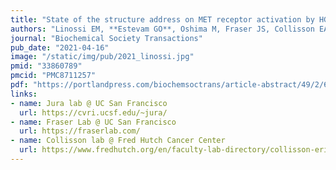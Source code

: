 ```yaml
---
title: "State of the structure address on MET receptor activation by HGF"
authors: "Linossi EM, **Estevam GO**, Oshima M, Fraser JS, Collisson EA, Jura N"
journal: "Biochemical Society Transactions"
pub_date: "2021-04-16"
image: "/static/img/pub/2021_linossi.jpg"
pmid: "33860789"
pmcid: "PMC8711257"
pdf: "https://portlandpress.com/biochemsoctrans/article-abstract/49/2/645/228379/State-of-the-structure-address-on-MET-receptor?redirectedFrom=fulltext"
links:
- name: Jura lab @ UC San Francisco
  url: https://cvri.ucsf.edu/~jura/
- name: Fraser Lab @ UC San Francisco
  url: https://fraserlab.com/
- name: Collisson lab @ Fred Hutch Cancer Center
  url: https://www.fredhutch.org/en/faculty-lab-directory/collisson-eric.html
---
```

